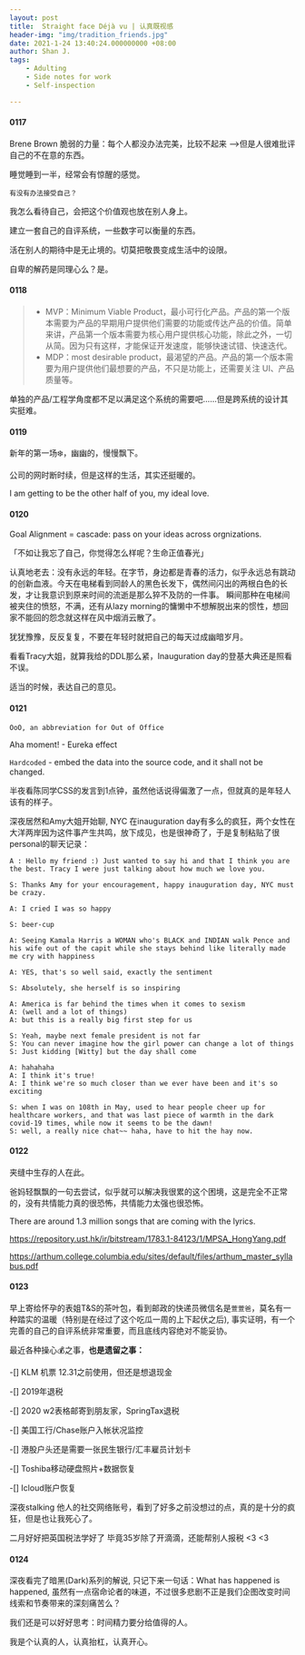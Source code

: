 ```yaml
---
layout: post
title:  Straight face Déjà vu | 认真既视感
header-img: "img/tradition_friends.jpg"
date: 2021-1-24 13:40:24.000000000 +08:00
author: Shan J.
tags:
    - Adulting
    - Side notes for work
    - Self-inspection

---
```


#### 0117

Brene Brown 脆弱的力量：每个人都没办法完美，比较不起来 -->但是人很难批评自己的不在意的东西。

睡觉睡到一半，经常会有惊醒的感觉。

`有没有办法接受自己？ `

我怎么看待自己，会把这个价值观也放在别人身上。

建立一套自己的自评系统，一些数字可以衡量的东西。

活在别人的期待中是无止境的。切莫把敬畏变成生活中的设限。

自卑的解药是同理心么？是。

#### 0118

> - MVP：Minimum Viable Product，最小可行化产品。产品的第一个版本需要为产品的早期用户提供他们需要的功能或传达产品的价值。简单来讲，产品第一个版本需要为核心用户提供核心功能，除此之外，一切从简。因为只有这样，才能保证开发速度，能够快速试错、快速迭代。
> - MDP：most desirable product，最渴望的产品。产品的第一个版本需要为用户提供他们最想要的产品，不只是功能上，还需要关注 UI、产品质量等。

单独的产品/工程学角度都不足以满足这个系统的需要吧……但是跨系统的设计其实挺难。

#### 0119

新年的第一场❄️，幽幽的，慢慢飘下。

公司的网时断时续，但是这样的生活，其实还挺暖的。

I am getting to be the other half of you, my ideal love.

#### 0120

Goal Alignment = cascade: pass on your ideas across orgnizations.

「不如让我忘了自己，你觉得怎么样呢？生命正值春光」

认真地老去：没有永远的年轻。在字节，身边都是青春的活力，似乎永远总有跳动的创新血液。今天在电梯看到同龄人的黑色长发下，偶然间闪出的两根白色的长发，才让我意识到原来时间的流逝是那么猝不及防的一件事。 瞬间那种在电梯间被夹住的愤怒，不满，还有从lazy morning的慵懒中不想解脱出来的惯性，想回家不能回的怨念就这样在风中烟消云散了。

犹犹豫豫，反反复复，不要在年轻时就把自己的每天过成幽暗岁月。

看看Tracy大姐，就算我给的DDL那么紧，Inauguration day的登基大典还是照看不误。

适当的时候，表达自己的意见。

#### 0121

`OoO, an abbreviation for Out of Office`

Aha moment! - Eureka effect

`Hardcoded` - embed the data into the source code, and it shall not be changed.

半夜看陈同学CSS的发言到1点钟，虽然他话说得偏激了一点，但就真的是年轻人该有的样子。

深夜居然和Amy大姐开始聊, NYC 在inauguration day有多么的疯狂，两个女性在大洋两岸因为这件事产生共鸣，放下成见，也是很神奇了，于是复制粘贴了很personal的聊天记录：

```
A : Hello my friend :) Just wanted to say hi and that I think you are the best. Tracy I were just talking about how much we love you.

S: Thanks Amy for your encouragement, happy inauguration day, NYC must be crazy.

A: I cried I was so happy

S: beer-cup

A: Seeing Kamala Harris a WOMAN who's BLACK and INDIAN walk Pence and his wife out of the capit while she stays behind like literally made me cry with happiness

A: YES, that's so well said, exactly the sentiment

S: Absolutely, she herself is so inspiring

A: America is far behind the times when it comes to sexism
A: (well and a lot of things)
A: but this is a really big first step for us

S: Yeah, maybe next female president is not far
S: You can never imagine how the girl power can change a lot of things
S: Just kidding [Witty] but the day shall come

A: hahahaha
A: I think it's true!
A: I think we're so much closer than we ever have been and it's so exciting

S: when I was on 108th in May, used to hear people cheer up for healthcare workers, and that was last piece of warmth in the dark covid-19 times, while now it seems to be the dawn!
S: well, a really nice chat~~ haha, have to hit the hay now.
```



#### 0122

夹缝中生存的人在此。

爸妈轻飘飘的一句去尝试，似乎就可以解决我很累的这个困境，这是完全不正常的，没有共情能力真的很恐怖，共情能力太强也很恐怖。

There are around 1.3 million songs that are coming with the lyrics.  

https://repository.ust.hk/ir/bitstream/1783.1-84123/1/MPSA_HongYang.pdf

https://arthum.college.columbia.edu/sites/default/files/arthum_master_syllabus.pdf



#### 0123

早上寄给怀孕的表姐T&S的茶叶包，看到邮政的快递员微信名是`萱萱爸`，莫名有一种踏实的温暖（特别是在经过了这个吃瓜一周的上下起伏之后), 事实证明，有一个完善的自己的自评系统非常重要，而且底线内容绝对不能妥协。

最近各种操心💰之事，**也是遗留之事：**

-[] KLM 机票 12.31之前使用，但还是想退现金

-[] 2019年退税

-[] 2020 w2表格邮寄到朋友家，SpringTax退税

-[] 美国工行/Chase账户入帐状况监控

-[] 港股户头还是需要一张民生银行/汇丰雇员计划卡

-[] Toshiba移动硬盘照片+数据恢复

-[] Icloud账户恢复

深夜stalking 他人的社交网络账号，看到了好多之前没想过的点，真的是十分的疯狂，但是也让我死心了。

二月好好把英国税法学好了 毕竟35岁除了开滴滴，还能帮别人报税 <3 <3


#### 0124

深夜看完了暗黑(Dark)系列的解说, 只记下来一句话：What has happened is happened, 虽然有一点宿命论者的味道，不过很多悲剧不正是我们企图改变时间线索和节奏带来的深刻痛苦么？

我们还是可以好好思考：时间精力要分给值得的人。

我是个认真的人，认真抬杠，认真开心。
